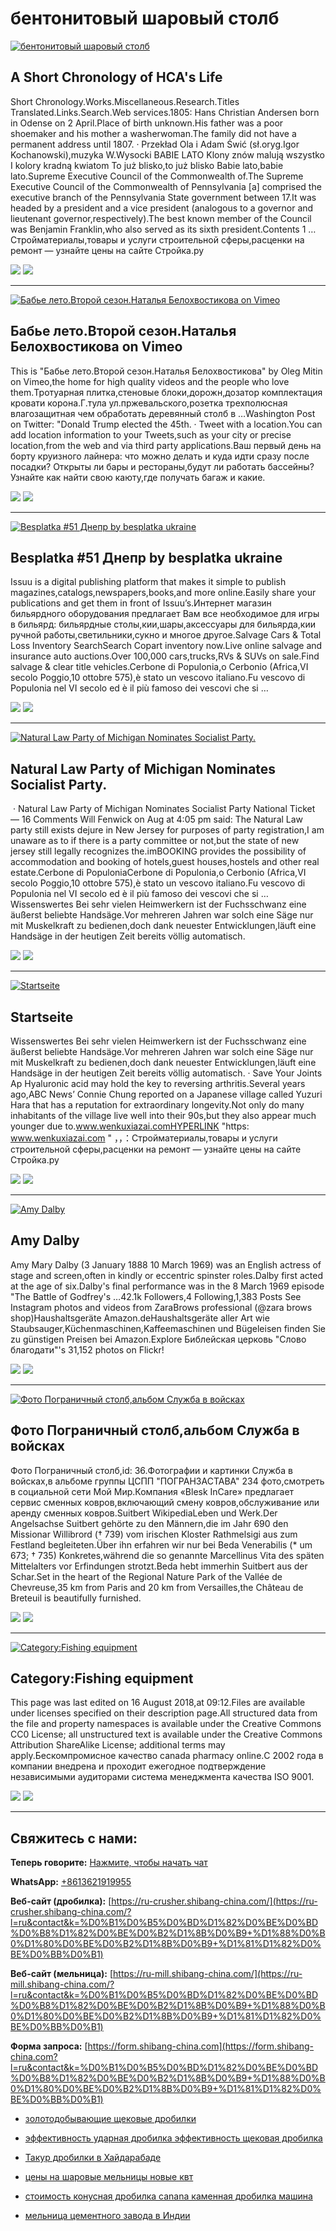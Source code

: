 # бентонитовый шаровый столб

<a href="https://swt.shibang-china.com/?l=ru&img&k=%D0%B1%D0%B5%D0%BD%D1%82%D0%BE%D0%BD%D0%B8%D1%82%D0%BE%D0%B2%D1%8B%D0%B9+%D1%88%D0%B0%D1%80%D0%BE%D0%B2%D1%8B%D0%B9+%D1%81%D1%82%D0%BE%D0%BB%D0%B1" target="_blank">![бентонитовый шаровый столб](http://static.shibang-china.com/all-800x300/187.jpg)</a>

## A Short Chronology of HCA's Life
Short Chronology.Works.Miscellaneous.Research.Titles Translated.Links.Search.Web services.1805: Hans Christian Andersen born in Odense on 2 April.Place of birth unknown.His father was a poor shoemaker and his mother a washerwoman.The family did not have a permanent address until 1807.&nbsp;&#0183;&#32;Przekład Ola i Adam Świć (sł.oryg.Igor Kochanowski),muzyka W.Wysocki BABIE LATO Klony zn&#243;w malują wszystko I kolory kradną kwiatom To już blisko,to już blisko Babie lato,babie lato.Supreme Executive Council of the Commonwealth of.The Supreme Executive Council of the Commonwealth of Pennsylvania [a] comprised the executive branch of the Pennsylvania State government between 17.It was headed by a president and a vice president (analogous to a governor and lieutenant governor,respectively).The best known member of the Council was Benjamin Franklin,who also served as its sixth president.Contents 1 …Стройматериалы,товары и услуги строительной сферы,расценки на ремонт — узнайте цены на сайте Стройка.ру


<a href="https://whatsapp.shibangsoft.com/WhatsApp.php" target="_blank" title="WhatsApp">![](http://static.shibang-china.com/icon/whatsapp.png)</a> <a href="https://swt.shibang-china.com/?l=ru&icon&k=%D0%B1%D0%B5%D0%BD%D1%82%D0%BE%D0%BD%D0%B8%D1%82%D0%BE%D0%B2%D1%8B%D0%B9+%D1%88%D0%B0%D1%80%D0%BE%D0%B2%D1%8B%D0%B9+%D1%81%D1%82%D0%BE%D0%BB%D0%B1" target="_blank">![](http://static.shibang-china.com/icon/chat-ru.png)</a>

---

<a href="https://swt.shibang-china.com/?l=ru&img&k=%D0%B1%D0%B5%D0%BD%D1%82%D0%BE%D0%BD%D0%B8%D1%82%D0%BE%D0%B2%D1%8B%D0%B9+%D1%88%D0%B0%D1%80%D0%BE%D0%B2%D1%8B%D0%B9+%D1%81%D1%82%D0%BE%D0%BB%D0%B1" target="_blank">![Бабье лето.Второй сезон.Наталья Белохвостикова on Vimeo](http://static.shibang-china.com/all-800x300/1064.jpg)</a>

## Бабье лето.Второй сезон.Наталья Белохвостикова on Vimeo
This is &quot;Бабье лето.Второй сезон.Наталья Белохвостикова&quot; by Oleg Mitin on Vimeo,the home for high quality videos and the people who love them.Тротуарная плитка,стеновые блоки,дорожн,дозатор комплектация кровати корона.Г.тула ул.пржевальского,розетка трехполюсная влагозащитная чем обработать деревянный столб в …Washington Post on Twitter: &quot;Donald Trump elected the 45th.&nbsp;&#0183;&#32;Tweet with a location.You can add location information to your Tweets,such as your city or precise location,from the web and via third party applications.Ваш первый день на борту круизного лайнера: что можно делать и куда идти сразу после посадки? Открыты ли бары и рестораны,будут ли работать бассейны? Узнайте как найти свою каюту,где получать багаж и какие.


<a href="https://whatsapp.shibangsoft.com/WhatsApp.php" target="_blank" title="WhatsApp">![](http://static.shibang-china.com/icon/whatsapp.png)</a> <a href="https://swt.shibang-china.com/?l=ru&icon&k=%D0%B1%D0%B5%D0%BD%D1%82%D0%BE%D0%BD%D0%B8%D1%82%D0%BE%D0%B2%D1%8B%D0%B9+%D1%88%D0%B0%D1%80%D0%BE%D0%B2%D1%8B%D0%B9+%D1%81%D1%82%D0%BE%D0%BB%D0%B1" target="_blank">![](http://static.shibang-china.com/icon/chat-ru.png)</a>

---

<a href="https://swt.shibang-china.com/?l=ru&img&k=%D0%B1%D0%B5%D0%BD%D1%82%D0%BE%D0%BD%D0%B8%D1%82%D0%BE%D0%B2%D1%8B%D0%B9+%D1%88%D0%B0%D1%80%D0%BE%D0%B2%D1%8B%D0%B9+%D1%81%D1%82%D0%BE%D0%BB%D0%B1" target="_blank">![Besplatka #51 Днепр by besplatka ukraine](http://static.shibang-china.com/all-800x300/909.jpg)</a>

## Besplatka #51 Днепр by besplatka ukraine
Issuu is a digital publishing platform that makes it simple to publish magazines,catalogs,newspapers,books,and more online.Easily share your publications and get them in front of Issuu’s.Интернет магазин бильярдного оборудования предлагает Вам все необходимое для игры в бильярд: бильярдные столы,кии,шары,аксессуары для бильярда,кии ручной работы,светильники,сукно и многое другое.Salvage Cars &amp; Total Loss Inventory SearchSearch Copart inventory now.Live online salvage and insurance auto auctions.Over 100,000 cars,trucks,RVs &amp; SUVs on sale.Find salvage &amp; clear title vehicles.Cerbone di Populonia,o Cerbonio (Africa,VI secolo Poggio,10 ottobre 575),&#232; stato un vescovo italiano.Fu vescovo di Populonia nel VI secolo ed &#232; il pi&#249; famoso dei vescovi che si …


<a href="https://whatsapp.shibangsoft.com/WhatsApp.php" target="_blank" title="WhatsApp">![](http://static.shibang-china.com/icon/whatsapp.png)</a> <a href="https://swt.shibang-china.com/?l=ru&icon&k=%D0%B1%D0%B5%D0%BD%D1%82%D0%BE%D0%BD%D0%B8%D1%82%D0%BE%D0%B2%D1%8B%D0%B9+%D1%88%D0%B0%D1%80%D0%BE%D0%B2%D1%8B%D0%B9+%D1%81%D1%82%D0%BE%D0%BB%D0%B1" target="_blank">![](http://static.shibang-china.com/icon/chat-ru.png)</a>

---

<a href="https://swt.shibang-china.com/?l=ru&img&k=%D0%B1%D0%B5%D0%BD%D1%82%D0%BE%D0%BD%D0%B8%D1%82%D0%BE%D0%B2%D1%8B%D0%B9+%D1%88%D0%B0%D1%80%D0%BE%D0%B2%D1%8B%D0%B9+%D1%81%D1%82%D0%BE%D0%BB%D0%B1" target="_blank">![Natural Law Party of Michigan Nominates Socialist Party.](http://static.shibang-china.com/all-800x300/1173.jpg)</a>

## Natural Law Party of Michigan Nominates Socialist Party.
&nbsp;&#0183;&#32;Natural Law Party of Michigan Nominates Socialist Party National Ticket — 16 Comments Will Fenwick on Aug at 4:05 pm said: The Natural Law party still exists dejure in New Jersey for purposes of party registration,I am unaware as to if there is a party committee or not,but the state of new jersey still legally recognizes the.imBOOKING provides the possibility of accommodation and booking of hotels,guest houses,hostels and other real estate.Cerbone di PopuloniaCerbone di Populonia,o Cerbonio (Africa,VI secolo Poggio,10 ottobre 575),&#232; stato un vescovo italiano.Fu vescovo di Populonia nel VI secolo ed &#232; il pi&#249; famoso dei vescovi che si …Wissenswertes Bei sehr vielen Heimwerkern ist der Fuchsschwanz eine &#228;u&#223;erst beliebte Hands&#228;ge.Vor mehreren Jahren war solch eine S&#228;ge nur mit Muskelkraft zu bedienen,doch dank neuester Entwicklungen,l&#228;uft eine Hands&#228;ge in der heutigen Zeit bereits v&#246;llig automatisch.


<a href="https://whatsapp.shibangsoft.com/WhatsApp.php" target="_blank" title="WhatsApp">![](http://static.shibang-china.com/icon/whatsapp.png)</a> <a href="https://swt.shibang-china.com/?l=ru&icon&k=%D0%B1%D0%B5%D0%BD%D1%82%D0%BE%D0%BD%D0%B8%D1%82%D0%BE%D0%B2%D1%8B%D0%B9+%D1%88%D0%B0%D1%80%D0%BE%D0%B2%D1%8B%D0%B9+%D1%81%D1%82%D0%BE%D0%BB%D0%B1" target="_blank">![](http://static.shibang-china.com/icon/chat-ru.png)</a>

---

<a href="https://swt.shibang-china.com/?l=ru&img&k=%D0%B1%D0%B5%D0%BD%D1%82%D0%BE%D0%BD%D0%B8%D1%82%D0%BE%D0%B2%D1%8B%D0%B9+%D1%88%D0%B0%D1%80%D0%BE%D0%B2%D1%8B%D0%B9+%D1%81%D1%82%D0%BE%D0%BB%D0%B1" target="_blank">![Startseite](http://static.shibang-china.com/all-800x300/232.jpg)</a>

## Startseite
Wissenswertes Bei sehr vielen Heimwerkern ist der Fuchsschwanz eine &#228;u&#223;erst beliebte Hands&#228;ge.Vor mehreren Jahren war solch eine S&#228;ge nur mit Muskelkraft zu bedienen,doch dank neuester Entwicklungen,l&#228;uft eine Hands&#228;ge in der heutigen Zeit bereits v&#246;llig automatisch.&nbsp;&#0183;&#32;Save Your Joints Ap Hyaluronic acid may hold the key to reversing arthritis.Several years ago,ABC News’ Connie Chung reported on a Japanese village called Yuzuri Hara that has a reputation for extraordinary longevity.Not only do many inhabitants of the village live well into their 90s,but they also appear much younger due to.www.wenkuxiazai.comHYPERLINK &quot;https: www.wenkuxiazai.com &quot; ，，：Стройматериалы,товары и услуги строительной сферы,расценки на ремонт — узнайте цены на сайте Стройка.ру


<a href="https://whatsapp.shibangsoft.com/WhatsApp.php" target="_blank" title="WhatsApp">![](http://static.shibang-china.com/icon/whatsapp.png)</a> <a href="https://swt.shibang-china.com/?l=ru&icon&k=%D0%B1%D0%B5%D0%BD%D1%82%D0%BE%D0%BD%D0%B8%D1%82%D0%BE%D0%B2%D1%8B%D0%B9+%D1%88%D0%B0%D1%80%D0%BE%D0%B2%D1%8B%D0%B9+%D1%81%D1%82%D0%BE%D0%BB%D0%B1" target="_blank">![](http://static.shibang-china.com/icon/chat-ru.png)</a>

---

<a href="https://swt.shibang-china.com/?l=ru&img&k=%D0%B1%D0%B5%D0%BD%D1%82%D0%BE%D0%BD%D0%B8%D1%82%D0%BE%D0%B2%D1%8B%D0%B9+%D1%88%D0%B0%D1%80%D0%BE%D0%B2%D1%8B%D0%B9+%D1%81%D1%82%D0%BE%D0%BB%D0%B1" target="_blank">![Amy Dalby](http://static.shibang-china.com/all-800x300/889.jpg)</a>

## Amy Dalby
Amy Mary Dalby (3 January 1888 10 March 1969) was an English actress of stage and screen,often in kindly or eccentric spinster roles.Dalby first acted at the age of six.Dalby's final performance was in the 8 March 1969 episode &quot;The Battle of Godfrey's …42.1k Followers,4 Following,1,383 Posts See Instagram photos and videos from ZaraBrows professional (@zara brows shop)Haushaltsger&#228;te Amazon.deHaushaltsger&#228;te aller Art wie Staubsauger,K&#252;chenmaschinen,Kaffeemaschinen und B&#252;geleisen finden Sie zu g&#252;nstigen Preisen bei Amazon.Explore Библейская церковь &quot;Слово благодати&quot;'s 31,152 photos on Flickr!


<a href="https://whatsapp.shibangsoft.com/WhatsApp.php" target="_blank" title="WhatsApp">![](http://static.shibang-china.com/icon/whatsapp.png)</a> <a href="https://swt.shibang-china.com/?l=ru&icon&k=%D0%B1%D0%B5%D0%BD%D1%82%D0%BE%D0%BD%D0%B8%D1%82%D0%BE%D0%B2%D1%8B%D0%B9+%D1%88%D0%B0%D1%80%D0%BE%D0%B2%D1%8B%D0%B9+%D1%81%D1%82%D0%BE%D0%BB%D0%B1" target="_blank">![](http://static.shibang-china.com/icon/chat-ru.png)</a>

---

<a href="https://swt.shibang-china.com/?l=ru&img&k=%D0%B1%D0%B5%D0%BD%D1%82%D0%BE%D0%BD%D0%B8%D1%82%D0%BE%D0%B2%D1%8B%D0%B9+%D1%88%D0%B0%D1%80%D0%BE%D0%B2%D1%8B%D0%B9+%D1%81%D1%82%D0%BE%D0%BB%D0%B1" target="_blank">![Фото Пограничный столб,альбом Служба в войсках](http://static.shibang-china.com/all-800x300/1379.jpg)</a>

## Фото Пограничный столб,альбом Служба в войсках
Фото Пограничный столб,id: 36.Фотографии и картинки Служба в войсках,в альбоме группы ЦСПП &quot;ПОГРАНЗАСТАВА&quot; 234 фото,смотреть в социальной сети Мой Мир.Компания &#171;Blesk InCare&#187; предлагает сервис сменных ковров,включающий смену ковров,обслуживание или аренду сменных ковров.Suitbert WikipediaLeben und Werk.Der Angelsachse Suitbert geh&#246;rte zu den M&#228;nnern,die im Jahr 690 den Missionar Willibrord († 739) vom irischen Kloster Rathmelsigi aus zum Festland begleiteten.&#220;ber ihn erfahren wir nur bei Beda Venerabilis (* um 673; † 735) Konkretes,w&#228;hrend die so genannte Marcellinus Vita des sp&#228;ten Mittelalters vor Erfindungen strotzt.Beda hebt immerhin Suitbert aus der Schar.Set in the heart of the Regional Nature Park of the Vall&#233;e de Chevreuse,35 km from Paris and 20 km from Versailles,the Ch&#226;teau de Breteuil is beautifully furnished.


<a href="https://whatsapp.shibangsoft.com/WhatsApp.php" target="_blank" title="WhatsApp">![](http://static.shibang-china.com/icon/whatsapp.png)</a> <a href="https://swt.shibang-china.com/?l=ru&icon&k=%D0%B1%D0%B5%D0%BD%D1%82%D0%BE%D0%BD%D0%B8%D1%82%D0%BE%D0%B2%D1%8B%D0%B9+%D1%88%D0%B0%D1%80%D0%BE%D0%B2%D1%8B%D0%B9+%D1%81%D1%82%D0%BE%D0%BB%D0%B1" target="_blank">![](http://static.shibang-china.com/icon/chat-ru.png)</a>

---

<a href="https://swt.shibang-china.com/?l=ru&img&k=%D0%B1%D0%B5%D0%BD%D1%82%D0%BE%D0%BD%D0%B8%D1%82%D0%BE%D0%B2%D1%8B%D0%B9+%D1%88%D0%B0%D1%80%D0%BE%D0%B2%D1%8B%D0%B9+%D1%81%D1%82%D0%BE%D0%BB%D0%B1" target="_blank">![Category:Fishing equipment](http://static.shibang-china.com/all-800x300/211.jpg)</a>

## Category:Fishing equipment
This page was last edited on 16 August 2018,at 09:12.Files are available under licenses specified on their description page.All structured data from the file and property namespaces is available under the Creative Commons CC0 License; all unstructured text is available under the Creative Commons Attribution ShareAlike License; additional terms may apply.Бескомпромисное качество canada pharmacy online.С 2002 года в компании внедрена и проходит ежегодное подтверждение независимыми аудиторами система менеджмента качества ISO 9001.

<a href="https://whatsapp.shibangsoft.com/WhatsApp.php" target="_blank" title="WhatsApp">![](http://static.shibang-china.com/icon/whatsapp.png)</a> <a href="https://swt.shibang-china.com/?l=ru&icon&k=%D0%B1%D0%B5%D0%BD%D1%82%D0%BE%D0%BD%D0%B8%D1%82%D0%BE%D0%B2%D1%8B%D0%B9+%D1%88%D0%B0%D1%80%D0%BE%D0%B2%D1%8B%D0%B9+%D1%81%D1%82%D0%BE%D0%BB%D0%B1" target="_blank">![](http://static.shibang-china.com/icon/chat-ru.png)</a>

---
## Свяжитесь с нами:

**Теперь говорите:** [Нажмите, чтобы начать чат](https://swt.shibang-china.com?l=ru&contact&k=%D0%B1%D0%B5%D0%BD%D1%82%D0%BE%D0%BD%D0%B8%D1%82%D0%BE%D0%B2%D1%8B%D0%B9+%D1%88%D0%B0%D1%80%D0%BE%D0%B2%D1%8B%D0%B9+%D1%81%D1%82%D0%BE%D0%BB%D0%B1)

**WhatsApp:**  [+8613621919955](https://whatsapp.shibangsoft.com/WhatsApp.php)

**Веб-сайт (дробилка):** [https://ru-crusher.shibang-china.com/](https://ru-crusher.shibang-china.com/?l=ru&contact&k=%D0%B1%D0%B5%D0%BD%D1%82%D0%BE%D0%BD%D0%B8%D1%82%D0%BE%D0%B2%D1%8B%D0%B9+%D1%88%D0%B0%D1%80%D0%BE%D0%B2%D1%8B%D0%B9+%D1%81%D1%82%D0%BE%D0%BB%D0%B1)

**Веб-сайт (мельница):** [https://ru-mill.shibang-china.com/](https://ru-mill.shibang-china.com/?l=ru&contact&k=%D0%B1%D0%B5%D0%BD%D1%82%D0%BE%D0%BD%D0%B8%D1%82%D0%BE%D0%B2%D1%8B%D0%B9+%D1%88%D0%B0%D1%80%D0%BE%D0%B2%D1%8B%D0%B9+%D1%81%D1%82%D0%BE%D0%BB%D0%B1)

**Форма запроса:** [https://form.shibang-china.com](https://form.shibang-china.com?l=ru&contact&k=%D0%B1%D0%B5%D0%BD%D1%82%D0%BE%D0%BD%D0%B8%D1%82%D0%BE%D0%B2%D1%8B%D0%B9+%D1%88%D0%B0%D1%80%D0%BE%D0%B2%D1%8B%D0%B9+%D1%81%D1%82%D0%BE%D0%BB%D0%B1)

* [золотодобывающие щековые дробилки](../125/%D0%B7%D0%BE%D0%BB%D0%BE%D1%82%D0%BE%D0%B4%D0%BE%D0%B1%D1%8B%D0%B2%D0%B0%D1%8E%D1%89%D0%B8%D0%B5%20%D1%89%D0%B5%D0%BA%D0%BE%D0%B2%D1%8B%D0%B5%20%D0%B4%D1%80%D0%BE%D0%B1%D0%B8%D0%BB%D0%BA%D0%B8.md)

* [эффективность ударная дробилка эффективность щековая дробилка](../124/%D1%8D%D1%84%D1%84%D0%B5%D0%BA%D1%82%D0%B8%D0%B2%D0%BD%D0%BE%D1%81%D1%82%D1%8C%20%D1%83%D0%B4%D0%B0%D1%80%D0%BD%D0%B0%D1%8F%20%D0%B4%D1%80%D0%BE%D0%B1%D0%B8%D0%BB%D0%BA%D0%B0%20%D1%8D%D1%84%D1%84%D0%B5%D0%BA%D1%82%D0%B8%D0%B2%D0%BD%D0%BE%D1%81%D1%82%D1%8C%20%D1%89%D0%B5%D0%BA%D0%BE%D0%B2%D0%B0%D1%8F%20%D0%B4%D1%80%D0%BE%D0%B1%D0%B8%D0%BB%D0%BA%D0%B0.md)

* [Такур дробилки в Хайдарабаде](../124/%D0%A2%D0%B0%D0%BA%D1%83%D1%80%20%D0%B4%D1%80%D0%BE%D0%B1%D0%B8%D0%BB%D0%BA%D0%B8%20%D0%B2%20%D0%A5%D0%B0%D0%B9%D0%B4%D0%B0%D1%80%D0%B0%D0%B1%D0%B0%D0%B4%D0%B5.md)

* [цены на шаровые мельницы новые квт](../125/%D1%86%D0%B5%D0%BD%D1%8B%20%D0%BD%D0%B0%20%D1%88%D0%B0%D1%80%D0%BE%D0%B2%D1%8B%D0%B5%20%D0%BC%D0%B5%D0%BB%D1%8C%D0%BD%D0%B8%D1%86%D1%8B%20%D0%BD%D0%BE%D0%B2%D1%8B%D0%B5%20%D0%BA%D0%B2%D1%82.md)

* [стоимость конусная дробилка canana каменная дробилка машина](../121/%D1%81%D1%82%D0%BE%D0%B8%D0%BC%D0%BE%D1%81%D1%82%D1%8C%20%D0%BA%D0%BE%D0%BD%D1%83%D1%81%D0%BD%D0%B0%D1%8F%20%D0%B4%D1%80%D0%BE%D0%B1%D0%B8%D0%BB%D0%BA%D0%B0%20canana%20%D0%BA%D0%B0%D0%BC%D0%B5%D0%BD%D0%BD%D0%B0%D1%8F%20%D0%B4%D1%80%D0%BE%D0%B1%D0%B8%D0%BB%D0%BA%D0%B0%20%D0%BC%D0%B0%D1%88%D0%B8%D0%BD%D0%B0.md)

* [мельница цементного завода в Индии](../123/%D0%BC%D0%B5%D0%BB%D1%8C%D0%BD%D0%B8%D1%86%D0%B0%20%D1%86%D0%B5%D0%BC%D0%B5%D0%BD%D1%82%D0%BD%D0%BE%D0%B3%D0%BE%20%D0%B7%D0%B0%D0%B2%D0%BE%D0%B4%D0%B0%20%D0%B2%20%D0%98%D0%BD%D0%B4%D0%B8%D0%B8.md)